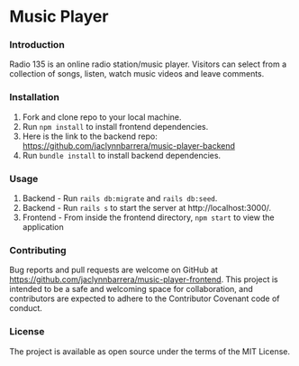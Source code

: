 # Music Player

### Introduction

Radio 135 is an online radio station/music player. Visitors can select from a collection of songs, listen, watch music videos and leave comments.

### Installation
1. Fork and clone repo to your local machine. 
2. Run `npm install` to install frontend dependencies.
3. Here is the link to the backend repo: https://github.com/jaclynnbarrera/music-player-backend
4. Run `bundle install` to install backend dependencies.

### Usage
1. Backend - Run `rails db:migrate` and `rails db:seed`.
3. Backend - Run `rails s` to start the server at http://localhost:3000/.
4. Frontend - From inside the frontend directory, `npm start` to view the application

### Contributing

Bug reports and pull requests are welcome on GitHub at https://github.com/jaclynnbarrera/music-player-frontend. This project is intended to be a safe and welcoming space for collaboration, and contributors are expected to adhere to the Contributor Covenant code of conduct.

### License

The project is available as open source under the terms of the MIT License.